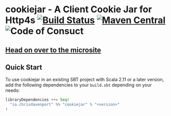 # cookiejar - A Client Cookie Jar for Http4s [![Build Status](https://travis-ci.com/ChristopherDavenport/cookiejar.svg?branch=master)](https://travis-ci.com/ChristopherDavenport/cookiejar) [![Maven Central](https://maven-badges.herokuapp.com/maven-central/io.chrisdavenport/cookiejar_2.12/badge.svg)](https://maven-badges.herokuapp.com/maven-central/io.chrisdavenport/cookiejar_2.12) ![Code of Consuct](https://img.shields.io/badge/Code%20of%20Conduct-Scala-blue.svg)

## [Head on over to the microsite](https://ChristopherDavenport.github.io/cookiejar)

## Quick Start

To use cookiejar in an existing SBT project with Scala 2.11 or a later version, add the following dependencies to your
`build.sbt` depending on your needs:

```scala
libraryDependencies ++= Seq(
  "io.chrisdavenport" %% "cookiejar" % "<version>"
)
```
